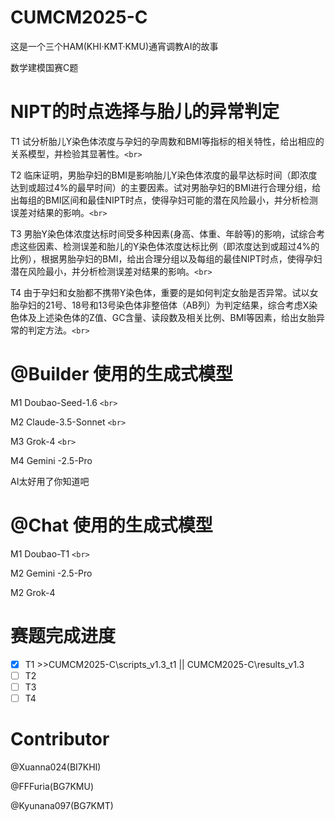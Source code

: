 # CUMCM2025-C

这是一个三个HAM(KHI·KMT·KMU)通宵调教AI的故事

数学建模国赛C题

# NIPT的时点选择与胎儿的异常判定

 T1 试分析胎儿Y染色体浓度与孕妇的孕周数和BMI等指标的相关特性，给出相应的关系模型，并检验其显著性。`<br>`

 T2 临床证明，男胎孕妇的BMI是影响胎儿Y染色体浓度的最早达标时间（即浓度达到或超过4%的最早时间）的主要因素。试对男胎孕妇的BMI进行合理分组，给出每组的BMI区间和最佳NIPT时点，使得孕妇可能的潜在风险最小，并分析检测误差对结果的影响。`<br>`

 T3 男胎Y染色体浓度达标时间受多种因素(身高、体重、年龄等)的影响，试综合考虑这些因素、检测误差和胎儿的Y染色体浓度达标比例（即浓度达到或超过4%的比例），根据男胎孕妇的BMI，给出合理分组以及每组的最佳NIPT时点，使得孕妇潜在风险最小，并分析检测误差对结果的影响。`<br>`

 T4  由于孕妇和女胎都不携带Y染色体，重要的是如何判定女胎是否异常。试以女胎孕妇的21号、18号和13号染色体非整倍体（AB列）为判定结果，综合考虑X染色体及上述染色体的Z值、GC含量、读段数及相关比例、BMI等因素，给出女胎异常的判定方法。`<br>`

# @Builder 使用的生成式模型

M1 Doubao-Seed-1.6 `<br>`

M2 Claude-3.5-Sonnet `<br> `

M3 Grok-4 `<br>`

M4 Gemini -2.5-Pro

AI太好用了你知道吧

# @Chat 使用的生成式模型

M1 Doubao-T1 `<br> `

M2 Gemini -2.5-Pro

M2 Grok-4

# 赛题完成进度

* [X] T1	>>CUMCM2025-C\scripts_v1.3_t1	||	CUMCM2025-C\results_v1.3
* [ ] T2
* [ ] T3
* [ ] T4

# Contributor

@Xuanna024(BI7KHI)

@FFFuria(BG7KMU)

@Kyunana097(BG7KMT)
